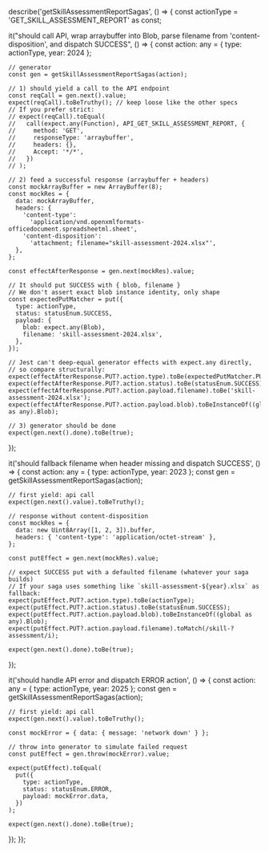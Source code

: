
describe('getSkillAssessmentReportSagas', () => {
  const actionType = 'GET_SKILL_ASSESSMENT_REPORT' as const;

  it("should call API, wrap arraybuffer into Blob, parse filename from 'content-disposition', and dispatch SUCCESS", () => {
    const action: any = { type: actionType, year: 2024 };

    // generator
    const gen = getSkillAssessmentReportSagas(action);

    // 1) should yield a call to the API endpoint
    const reqCall = gen.next().value;
    expect(reqCall).toBeTruthy(); // keep loose like the other specs
    // If you prefer strict:
    // expect(reqCall).toEqual(
    //   call(expect.any(Function), API_GET_SKILL_ASSESSMENT_REPORT, {
    //     method: 'GET',
    //     responseType: 'arraybuffer',
    //     headers: {},
    //     Accept: '*/*',
    //   })
    // );

    // 2) feed a successful response (arraybuffer + headers)
    const mockArrayBuffer = new ArrayBuffer(8);
    const mockRes = {
      data: mockArrayBuffer,
      headers: {
        'content-type':
          'application/vnd.openxmlformats-officedocument.spreadsheetml.sheet',
        'content-disposition':
          'attachment; filename="skill-assessment-2024.xlsx"',
      },
    };

    const effectAfterResponse = gen.next(mockRes).value;

    // It should put SUCCESS with { blob, filename }
    // We don't assert exact blob instance identity, only shape
    const expectedPutMatcher = put({
      type: actionType,
      status: statusEnum.SUCCESS,
      payload: {
        blob: expect.any(Blob),
        filename: 'skill-assessment-2024.xlsx',
      },
    });

    // Jest can't deep-equal generator effects with expect.any directly,
    // so compare structurally:
    expect(effectAfterResponse.PUT?.action.type).toBe(expectedPutMatcher.PUT!.action.type);
    expect(effectAfterResponse.PUT?.action.status).toBe(statusEnum.SUCCESS);
    expect(effectAfterResponse.PUT?.action.payload.filename).toBe('skill-assessment-2024.xlsx');
    expect(effectAfterResponse.PUT?.action.payload.blob).toBeInstanceOf((global as any).Blob);

    // 3) generator should be done
    expect(gen.next().done).toBe(true);
  });

  it('should fallback filename when header missing and dispatch SUCCESS', () => {
    const action: any = { type: actionType, year: 2023 };
    const gen = getSkillAssessmentReportSagas(action);

    // first yield: api call
    expect(gen.next().value).toBeTruthy();

    // response without content-disposition
    const mockRes = {
      data: new Uint8Array([1, 2, 3]).buffer,
      headers: { 'content-type': 'application/octet-stream' },
    };

    const putEffect = gen.next(mockRes).value;

    // expect SUCCESS put with a defaulted filename (whatever your saga builds)
    // If your saga uses something like `skill-assessment-${year}.xlsx` as fallback:
    expect(putEffect.PUT?.action.type).toBe(actionType);
    expect(putEffect.PUT?.action.status).toBe(statusEnum.SUCCESS);
    expect(putEffect.PUT?.action.payload.blob).toBeInstanceOf((global as any).Blob);
    expect(putEffect.PUT?.action.payload.filename).toMatch(/skill-?assessment/i);

    expect(gen.next().done).toBe(true);
  });

  it('should handle API error and dispatch ERROR action', () => {
    const action: any = { type: actionType, year: 2025 };
    const gen = getSkillAssessmentReportSagas(action);

    // first yield: api call
    expect(gen.next().value).toBeTruthy();

    const mockError = { data: { message: 'network down' } };

    // throw into generator to simulate failed request
    const putEffect = gen.throw(mockError).value;

    expect(putEffect).toEqual(
      put({
        type: actionType,
        status: statusEnum.ERROR,
        payload: mockError.data,
      })
    );

    expect(gen.next().done).toBe(true);
  });
});
